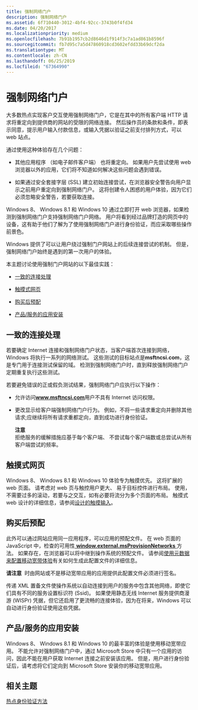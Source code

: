 ```yaml
---
title: 强制网络门户
description: 强制网络门户
ms.assetid: 6f710440-3012-4bf4-92cc-3743b0f4fd34
ms.date: 04/20/2017
ms.localizationpriority: medium
ms.openlocfilehash: 7b91b1957cb2d8646d1f914f3c7a1ad861b8596f
ms.sourcegitcommit: fb7d95c7a5d47860918cd3602efdd33b69dcf2da
ms.translationtype: MT
ms.contentlocale: zh-CN
ms.lasthandoff: 06/25/2019
ms.locfileid: "67364990"
---
```

# <a name="captive-portals"></a>强制网络门户


大多数热点实现客户交互使用强制网络门户，它是在其中的所有客户端 HTTP 请求将重定向到提供商的网站的受限的网络连接。 然后操作员的条款和条件，即表示同意，提示用户输入付款信息，或输入凭据以验证之前支付排列方式，可以 web 站点。

通过使用这种体验存在几个问题：

-   其他应用程序 （如电子邮件客户端） 也将重定向。 如果用户先尝试使用 web 浏览器以外的应用，它们将不知道如何解决这些问题会遇到错误。

-   如果通过安全套接字层 (SSL) 建立初始连接尝试，在浏览器安全警告向用户显示之前用户重定向到强制网络门户。 这将创建令人困惑的用户体验，因为它们必须忽略安全警告，若要获取连接。

Windows 8、 Windows 8.1 和 Windows 10 通过立即打开 web 浏览器，如果检测到强制网络门户支持强制网络门户网络。 用户将看到经过品牌打造的网页中的设备，这有助于他们了解为了使用强制网络门户进行身份验证，而应采取哪些操作前景色。

Windows 提供了可以让用户绕过强制门户网站上的后续连接尝试的机制。 但是，强制网络门户始终是遇到的第一次用户的体验。

本主题讨论使用强制门户网站的以下最佳实践：

-   [一致的连接处理](#cch)

-   [触摸式网页](#touchfr)

-   [购买后预配](#pap)

-   [产品/服务的应用安装](#appinst)

## <a name="span-idcchspanspan-idcchspanconsistent-connection-handling"></a><span id="cch"></span><span id="CCH"></span>一致的连接处理


若要确定 Internet 连接和强制网络门户状态，当客户端首次连接到网络，Windows 将执行一系列的网络测试。 这些测试的目标站点是**msftncsi.com**，这是专门用于连接测试保留的域。 检测到强制网络门户时，直到释放强制网络门户定期重复执行这些测试。

若要避免错误的正或假负测试结果，强制网络门户应执行以下操作：

- 允许访问<strong>www.msftncsi.com</strong>用户不具有 Internet 访问权限。

- 更改显示给客户端强制网络门户行为。 例如，不将一些请求重定向并删除其他请求;应继续将所有请求重都定向，直到成功进行身份验证。

  **注意**  
  拒绝服务的缓解措施应基于每个客户端、 不尝试每个客户端数或总尝试从所有客户端尝试的频率。

     

## <a name="span-idtouchfrspanspan-idtouchfrspantouch-friendly-web-pages"></a><span id="touchfr"></span><span id="TOUCHFR"></span>触摸式网页


Windows 8、 Windows 8.1 和 Windows 10 体验专为触摸优先。 这将扩展的 web 页面。 请考虑对 web 页与触控用户更大、 易于目标控件进行布局。 使用，不需要过多的滚动，若要与之交互，如有必要将流分为多个页面的布局。 触摸式 web 设计的详细信息，请参阅[设计的触摸输入](https://msdn.microsoft.com/library/windows/apps/hh465415.aspx)。

## <a name="span-idpapspanspan-idpapspanprovision-after-purchase"></a><span id="pap"></span><span id="PAP"></span>购买后预配


此外可以通过网站应用同一应用程序，可以应用的预配文件。 在 web 页面的 JavaScript 中，检查的可用性[ **window.external.msProvisionNetworks** ](https://docs.microsoft.com/previous-versions/windows/internet-explorer/ie-developer/platform-apis/dn529170(v=vs.85))方法。 如果存在，在浏览器可以将中继到操作系统的预配文件。 请参阅[使用元数据来配置移动宽带体验](using-metadata-to-configure-mobile-broadband-experiences.md)有关如何生成此配置文件的详细信息。

**请注意**  时由网站或不是移动宽带应用的应用提供此配置文件必须进行签名。

 

传递 XML 置备文件使操作系统以自动连接到用户的服务中包含其他网络，即使它们具有不同的服务设置标识符 (Ssid)。 如果使用静态无线 Internet 服务提供商漫游 (WISPr) 凭据，但它还启用了更流畅的连接体验，因为在将来，Windows 可以自动进行身份验证使用这些凭据。

## <a name="span-idappinstspanspan-idappinstspanoffer-app-installation"></a><span id="appinst"></span><span id="APPINST"></span>产品/服务的应用安装


Windows 8、 Windows 8.1 和 Windows 10 的最丰富的体验是使用移动宽带应用。 不能允许对强制网络门户中，通过 Microsoft Store 中只有一个应用的访问，因此不能在用户获取 Internet 连接之前安装该应用。 但是，用户进行身份验证后，请考虑将它们定向到 Microsoft Store 安装你的移动宽带应用。

## <a name="span-idrelatedtopicsspanrelated-topics"></a><span id="related_topics"></span>相关主题


[热点身份验证方法](hotspot-authentication-methods.md)

 

 






